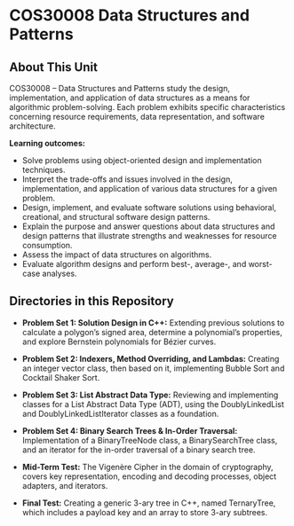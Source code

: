 # COS30008 Data Structures and Patterns

## About This Unit
COS30008 – Data Structures and Patterns study the design, implementation, and application of data structures as a means for algorithmic problem-solving. Each problem exhibits specific characteristics concerning resource requirements, data representation, and software architecture. 

**Learning outcomes:**
- Solve problems using object-oriented design and implementation techniques.
- Interpret the trade-offs and issues involved in the design, implementation, and application of various data structures for a given problem.
- Design, implement, and evaluate software solutions using behavioral, creational, and structural software design patterns.
- Explain the purpose and answer questions about data structures and design patterns that illustrate strengths and weaknesses for resource consumption.
- Assess the impact of data structures on algorithms.
- Evaluate algorithm designs and perform best-, average-, and worst-case analyses.

## Directories in this Repository
- **Problem Set 1: Solution Design in C++:**
Extending previous solutions to calculate a polygon’s signed area, determine a polynomial’s properties, and explore Bernstein polynomials for Bézier curves.

- **Problem Set 2: Indexers, Method Overriding, and Lambdas:**
Creating an integer vector class, then based on it, implementing Bubble Sort and Cocktail Shaker Sort.

- **Problem Set 3: List Abstract Data Type:**
Reviewing and implementing classes for a List Abstract Data Type (ADT), using the DoublyLinkedList and DoublyLinkedListIterator classes as a foundation. 

- **Problem Set 4: Binary Search Trees & In-Order Traversal:**
Implementation of a BinaryTreeNode class, a BinarySearchTree class, and an iterator for the in-order traversal of a binary search tree.

- **Mid-Term Test:**
The Vigenère Cipher in the domain of cryptography, covers key representation, encoding and decoding processes, object adapters, and iterators. 

- **Final Test:**
Creating a generic 3-ary tree in C++, named TernaryTree, which includes a payload key and an array to store 3-ary subtrees.
